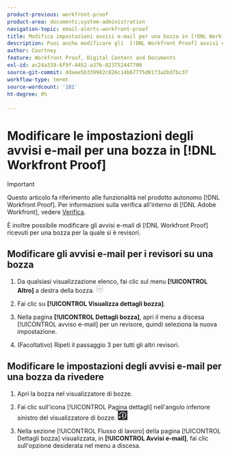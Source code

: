 ```yaml
---
product-previous: workfront-proof
product-area: documents;system-administration
navigation-topic: email-alerts-workfront-proof
title: Modifica impostazioni avvisi e-mail per una bozza in [!DNL Workfront Proof]
description: Puoi anche modificare gli  [!DNL Workfront Proof] avvisi e-mail ricevuti per una bozza per la quale sei un revisore.
author: Courtney
feature: Workfront Proof, Digital Content and Documents
exl-id: ac24a339-6f9f-4452-a37b-023752447700
source-git-commit: ddaee5b339982c826c14b67775d81f3a2bd7bc37
workflow-type: tm+mt
source-wordcount: '181'
ht-degree: 0%

---
```


# Modificare le impostazioni degli avvisi e-mail per una bozza in [!DNL Workfront Proof]

>[!IMPORTANT]
>
>Questo articolo fa riferimento alle funzionalità nel prodotto autonomo [!DNL Workfront Proof]. Per informazioni sulla verifica all&#39;interno di [!DNL Adobe Workfront], vedere [Verifica](../../../review-and-approve-work/proofing/proofing.md).

È inoltre possibile modificare gli avvisi e-mail di [!DNL Workfront Proof] ricevuti per una bozza per la quale si è revisori.

## Modificare gli avvisi e-mail per i revisori su una bozza

1. Da qualsiasi visualizzazione elenco, fai clic sul menu **[!UICONTROL Altro]** a destra della bozza. ![Altro menu](assets/more-button-small.png)

1. Fai clic su **[!UICONTROL Visualizza dettagli bozza]**.
1. Nella pagina **[!UICONTROL Dettagli bozza]**, apri il menu a discesa [!UICONTROL avviso e-mail] per un revisore, quindi seleziona la nuova impostazione.
1. (Facoltativo) Ripeti il passaggio 3 per tutti gli altri revisori.

## Modificare le impostazioni degli avvisi e-mail per una bozza da rivedere

1. Apri la bozza nel visualizzatore di bozze.
1. Fai clic sull&#39;icona [!UICONTROL Pagina dettagli] nell&#39;angolo inferiore sinistro del visualizzatore di bozze. ![Dettagli_page_btn.png](assets/details-page-btn.png)

1. Nella sezione [!UICONTROL Flusso di lavoro] della pagina [!UICONTROL Dettagli bozza] visualizzata, in **[!UICONTROL Avvisi e-mail]**, fai clic sull&#39;opzione desiderata nel menu a discesa.

